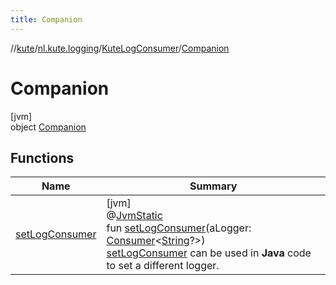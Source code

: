 ```yaml
---
title: Companion
---
```

//[kute](../../../../index.html)/[nl.kute.logging](../../index.html)/[KuteLogConsumer](../index.html)/[Companion](index.html)



# Companion



[jvm]\
object [Companion](index.html)



## Functions


| Name | Summary |
|---|---|
| [setLogConsumer](set-log-consumer.html) | [jvm]<br>@[JvmStatic](https://kotlinlang.org/api/latest/jvm/stdlib/kotlin.jvm/-jvm-static/index.html)<br>fun [setLogConsumer](set-log-consumer.html)(aLogger: [Consumer](https://docs.oracle.com/javase/8/docs/api/java/util/function/Consumer.html)&lt;[String](https://kotlinlang.org/api/latest/jvm/stdlib/kotlin/-string/index.html)?&gt;)<br>[setLogConsumer](set-log-consumer.html) can be used in **Java** code to set a different logger. |

